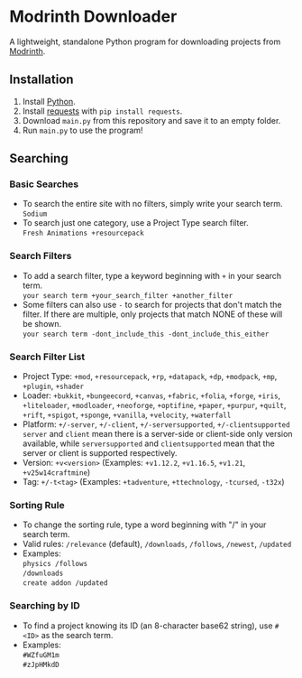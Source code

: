 # Modrinth Downloader
A lightweight, standalone Python program for downloading projects from [Modrinth](https://modrinth.com/).

## Installation
1. Install [Python](https://www.python.org/).
2. Install [requests](https://pypi.org/project/requests/) with `pip install requests`.
3. Download `main.py` from this repository and save it to an empty folder.
4. Run `main.py` to use the program!

## Searching
### Basic Searches
* To search the entire site with no filters, simply write your search term.\
  `Sodium`
* To search just one category, use a Project Type search filter.\
  `Fresh Animations +resourcepack`

### Search Filters
* To add a search filter, type a keyword beginning with `+` in your search term.\
  `your search term +your_search_filter +another_filter`
* Some filters can also use `-` to search for projects that don't match the filter. If there are multiple, only projects that match NONE of these will be shown.\
  `your search term -dont_include_this -dont_include_this_either`

### Search Filter List
* Project Type: `+mod`, `+resourcepack`, `+rp`, `+datapack`, `+dp`, `+modpack`, `+mp`, `+plugin`, `+shader`
* Loader: `+bukkit`, `+bungeecord`, `+canvas`, `+fabric`, `+folia`, `+forge`, `+iris`, `+liteloader`, `+modloader`, `+neoforge`, `+optifine`, `+paper`, `+purpur`, `+quilt`, `+rift`, `+spigot`, `+sponge`, `+vanilla`, `+velocity`, `+waterfall`
* Platform: `+/-server`, `+/-client`, `+/-serversupported`, `+/-clientsupported`\
  `server` and `client` mean there is a server-side or client-side only version available, while `serversupported` and `clientsupported` mean that the server or client is supported respectively. 
* Version: `+v<version>` (Examples: `+v1.12.2`, `+v1.16.5`, `+v1.21`, `+v25w14craftmine`)
* Tag: `+/-t<tag>` (Examples: `+tadventure`, `+ttechnology`, `-tcursed`, `-t32x`)

### Sorting Rule
* To change the sorting rule, type a word beginning with "/" in your search term.
* Valid rules: `/relevance` (default), `/downloads`, `/follows`, `/newest`, `/updated`
* Examples:\
  `physics /follows`\
  `/downloads`\
  `create addon /updated`

### Searching by ID
* To find a project knowing its ID (an 8-character base62 string), use `#<ID>` as the search term.
* Examples:\
  `#WZfuGM1m`\
  `#zJpHMkdD`
